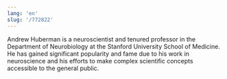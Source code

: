 ```yaml
---
lang: 'en'
slug: '/772822'
---
```


Andrew Huberman is a neuroscientist and tenured professor in the Department of Neurobiology at the Stanford University School of Medicine. He has gained significant popularity and fame due to his work in neuroscience and his efforts to make complex scientific concepts accessible to the general public.
